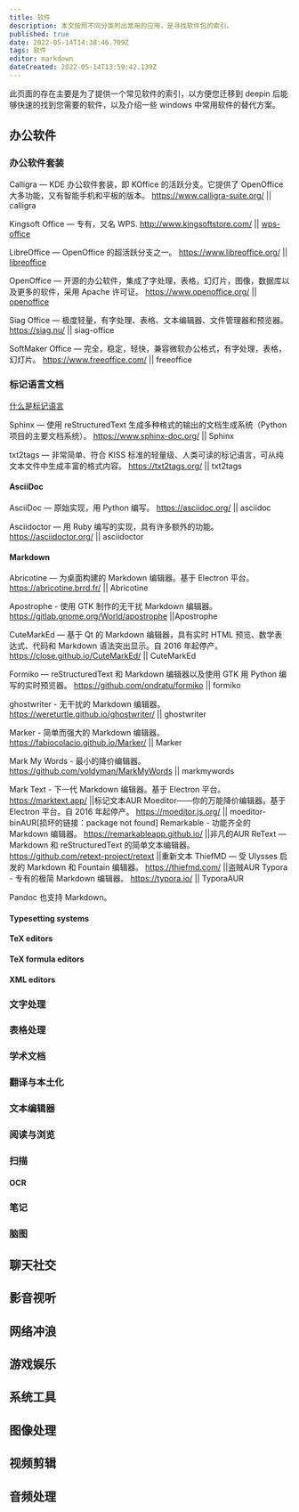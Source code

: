```yaml
---
title: 软件
description: 本文按照不同分类列出常用的应用，是寻找软件包的索引。
published: true
date: 2022-05-14T14:38:46.709Z
tags: 软件
editor: markdown
dateCreated: 2022-05-14T13:59:42.139Z
---
```



此页面的存在主要是为了提供一个常见软件的索引，以方便您迁移到 deepin 后能够快速的找到您需要的软件，以及介绍一些 windows 中常用软件的替代方案。

## 办公软件

### 办公软件套装

Calligra — KDE 办公软件套装，即 KOffice 的活跃分支。它提供了 OpenOffice 大多功能，又有智能手机和平板的版本。
https://www.calligra-suite.org/ || calligra

Kingsoft Office — 专有，又名 WPS.
http://www.kingsoftstore.com/ || [wps-office](https://wiki.deepin.org/zh/%E8%BD%AF%E4%BB%B6/%E5%8A%9E%E5%85%AC/Office%E4%B8%89%E4%BB%B6%E5%A5%97/WPS_Office)

LibreOffice — OpenOffice 的超活跃分支之一。
https://www.libreoffice.org/ || [libreoffice](https://wiki.deepin.org/zh/%E8%BD%AF%E4%BB%B6/%E5%8A%9E%E5%85%AC/Office%E4%B8%89%E4%BB%B6%E5%A5%97/LibreOffice)

OpenOffice — 开源的办公软件，集成了字处理，表格，幻灯片，图像，数据库以及更多的软件，采用 Apache 许可证。
https://www.openoffice.org/ || [openoffice](https://wiki.deepin.org/zh/%E8%BD%AF%E4%BB%B6/%E5%8A%9E%E5%85%AC/Office%E4%B8%89%E4%BB%B6%E5%A5%97/OpenOffice)

Siag Office — 极度轻量，有字处理、表格、文本编辑器、文件管理器和预览器。
https://siag.nu/ || siag-office

SoftMaker Office — 完全，稳定，轻快，兼容微软办公格式，有字处理，表格，幻灯片。
https://www.freeoffice.com/ || freeoffice

### 标记语言文档

[什么是标记语言](https://baike.baidu.com/item/%E6%A0%87%E8%AE%B0%E8%AF%AD%E8%A8%80/5964436)

Sphinx — 使用 reStructuredText 生成多种格式的输出的文档生成系统（Python 项目的主要文档系统）。
https://www.sphinx-doc.org/ || Sphinx

txt2tags — 非常简单、符合 KISS 标准的轻量级、人类可读的标记语言，可从纯文本文件中生成丰富的格式内容。
https://txt2tags.org/ || txt2tags

#### AsciiDoc

AsciiDoc — 原始实现，用 Python 编写。
https://asciidoc.org/ || asciidoc

Asciidoctor — 用 Ruby 编写的实现，具有许多额外的功能。
https://asciidoctor.org/ || asciidoctor

#### Markdown

Abricotine — 为桌面构建的 Markdown 编辑器。基于 Electron 平台。
https://abricotine.brrd.fr/ || Abricotine 

Apostrophe - 使用 GTK 制作的无干扰 Markdown 编辑器。
https://gitlab.gnome.org/World/apostrophe ||Apostrophe

CuteMarkEd — 基于 Qt 的 Markdown 编辑器，具有实时 HTML 预览、数学表达式、代码和 Markdown 语法突出显示。自 2016 年起停产。
https://close.github.io/CuteMarkEd/ || CuteMarkEd

Formiko — reStructuredText 和 Markdown 编辑器以及使用 GTK 用 Python 编写的实时预览器。
https://github.com/ondratu/formiko || formiko

ghostwriter - 无干扰的 Markdown 编辑器。
https://wereturtle.github.io/ghostwriter/ || ghostwriter

Marker - 简单而强大的 Markdown 编辑器。
https://fabiocolacio.github.io/Marker/ || Marker

Mark My Words - 最小的降价编辑器。
https://github.com/voldyman/MarkMyWords || markmywords

Mark Text - 下一代 Markdown 编辑器。基于 Electron 平台。
https://marktext.app/ ||标记文本AUR
Moeditor——你的万能降价编辑器。基于 Electron 平台。自 2016 年起停产。
https://moeditor.js.org/ || moeditor-binAUR[损坏的链接：package not found]
Remarkable - 功能齐全的 Markdown 编辑器。
https://remarkableapp.github.io/ ||非凡的AUR
ReText — Markdown 和 reStructuredText 的简单文本编辑器。
https://github.com/retext-project/retext ||重新文本
ThiefMD — 受 Ulysses 启发的 Markdown 和 Fountain 编辑器。
https://thiefmd.com/ ||盗贼AUR
Typora - 专有的极简 Markdown 编辑器。
https://typora.io/ || TyporaAUR

Pandoc 也支持 Markdown。

#### Typesetting systems
#### TeX editors
#### TeX formula editors
#### XML editors

### 文字处理

### 表格处理

### 学术文档

### 翻译与本土化

### 文本编辑器

### 阅读与浏览

### 扫描

#### OCR

### 笔记

### 脑图

## 聊天社交

## 影音视听

## 网络冲浪

## 游戏娱乐

## 系统工具

## 图像处理

## 视频剪辑

## 音频处理